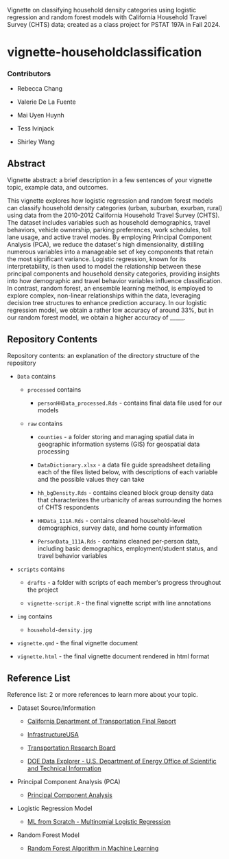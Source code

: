 Vignette on classifying household density categories using logistic regression and random forest models with California Household Travel Survey (CHTS) data; created as a class project for PSTAT 197A in Fall 2024.

# vignette-householdclassification

### Contributors

-   Rebecca Chang

-   Valerie De La Fuente

-   Mai Uyen Huynh

-   Tess Ivinjack

-   Shirley Wang

## Abstract

Vignette abstract: a brief description in a few sentences of your vignette topic, example data, and outcomes.

This vignette explores how logistic regression and random forest models can classify household density categories (urban, suburban, exurban, rural) using data from the 2010-2012 California Household Travel Survey (CHTS). The dataset includes variables such as household demographics, travel behaviors, vehicle ownership, parking preferences, work schedules, toll lane usage, and active travel modes. By employing Principal Component Analysis (PCA), we reduce the dataset's high dimensionality, distilling numerous variables into a manageable set of key components that retain the most significant variance. Logistic regression, known for its interpretability, is then used to model the relationship between these principal components and household density categories, providing insights into how demographic and travel behavior variables influence classification. In contrast, random forest, an ensemble learning method, is employed to explore complex, non-linear relationships within the data, leveraging decision tree structures to enhance prediction accuracy. In our logistic regression model, we obtain a rather low accuracy of around 33%, but in our random forest model, we obtain a higher accuracy of \_\_\_\_\_.

## Repository Contents

Repository contents: an explanation of the directory structure of the repository

-   `Data` contains

    -   `processed` contains

        -   `personHHData_processed.Rds` - contains final data file used for our models

    -   `raw` contains

        -   `counties` - a folder storing and managing spatial data in geographic information systems (GIS) for geospatial data processing

        -   `DataDictionary.xlsx` - a data file guide spreadsheet detailing each of the files listed below, with descriptions of each variable and the possible values they can take

        -   `hh_bgDensity.Rds` - contains cleaned block group density data that characterizes the urbanicity of areas surrounding the homes of CHTS respondents

        -   `HHData_111A.Rds` - contains cleaned household-level demographics, survey date, and home county information

        -   `PersonData_111A.Rds` - contains cleaned per-person data, including basic demographics, employment/student status, and travel behavior variables

-   `scripts` contains

    -   `drafts` - a folder with scripts of each member's progress throughout the project

    -   `vignette-script.R` - the final vignette script with line annotations

-   `img` contains

    -   `household-density.jpg`

-   `vignette.qmd` - the final vignette document

-   `vignette.html` - the final vignette document rendered in html format

## Reference List

Reference list: 2 or more references to learn more about your topic.

-   Dataset Source/Information

    -   [California Department of Transportation Final Report](https://lede-admin.cal.streetsblog.org/wp-content/uploads/sites/52/2015/04/FinalReport.pdf)

    -   [InfrastructureUSA](https://infrastructureusa.org/california-household-travel-survey-2/)

    -   [Transportation Research Board](https://trid.trb.org/view/1308918)

    -   [DOE Data Explorer - U.S. Department of Energy Office of Scientific and Technical Information](https://www.osti.gov/dataexplorer/biblio/dataset/1924686)

-   Principal Component Analysis (PCA)

    -   [Principal Component Analysis](https://www.geeksforgeeks.org/principal-component-analysis-pca/)

-   Logistic Regression Model

    -   [ML from Scratch - Multinomial Logistic Regression](https://towardsdatascience.com/ml-from-scratch-multinomial-logistic-regression-6dda9cbacf9d)

-   Random Forest Model

    -   [Random Forest Algorithm in Machine Learning](https://www.geeksforgeeks.org/random-forest-algorithm-in-machine-learning/)
